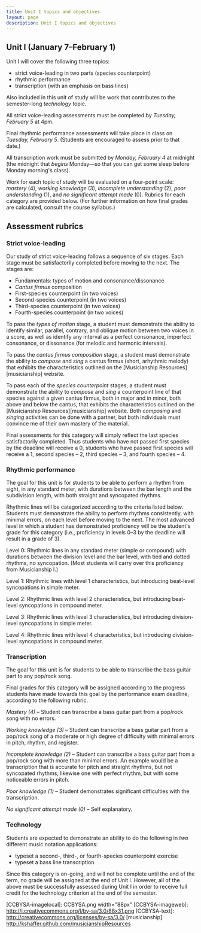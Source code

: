 ```yaml
---
title: Unit I topics and objectives
layout: page
description: Unit I topics and objectives
---
```



## Unit I (January 7–February 1) ##

Unit I will cover the following three topics:

- strict voice-leading in two parts (species counterpoint)  
- rhythmic performance  
- transcription (with an emphasis on bass lines)  

Also included in this unit of study will be work that contributes to the semester-long *technology* topic.

All strict voice-leading assessments must be completed by *Tuesday, February 5* at 4pm.

Final rhythmic performance assessments will take place in class on *Tuesday, February 5*. (Students are encouraged to assess prior to that date.)

All transcription work must be submitted by *Monday, February 4* at midnight (the midnight that *begins* Monday—so that you can get some sleep before Monday morning's class).

Work for each topic of study will be evaluated on a four-point scale: *mastery* (4), *working knowledge* (3), *incomplete understanding* (2), *poor understanding* (1), and *no significant attempt made* (0). Rubrics for each category are provided below. (For further information on how final grades are calculated, consult the course syllabus.)


## Assessment rubrics ##

### Strict voice-leading ###

Our study of strict voice-leading follows a sequence of six stages. Each stage must be satisfactorily completed before moving to the next. The stages are:

- Fundamentals: types of motion and consonance/dissonance  
- *Cantus firmus* composition  
- First-species counterpoint (in two voices)  
- Second-species counterpoint (in two voices)  
- Third-species counterpoint (in two voices)  
- Fourth-species counterpoint (in two voices)

To pass the *types of motion* stage, a student must demonstrate the ability to identify similar, parallel, contrary, and oblique motion between two voices in a score, as well as identify any interval as a perfect consonance, imperfect consonance, or dissonance (for melodic and harmonic intervals).

To pass the *cantus firmus composition* stage, a student must demonstrate the ability to *compose* and *sing* a cantus firmus (short, arhythmic melody) that exhibits the characteristics outlined on the [Musicianship Resources][musicianship] website.

To pass each of the *species counterpoint* stages, a student must demonstrate the ability to *compose* and *sing* a counterpoint line of that species against a given cantus firmus, both in major and in minor, both above and below the cantus, that exhibits the characteristics outlined on the [Musicianship Resources][musicianship] website. Both *composing* and *singing* activities can be done with a partner, but both individuals must convince me of their own mastery of the material.

Final assessments for this category will simply reflect the last species satisfactorily completed. Thus students who have not passed first species by the deadline will receive a 0, students who have passed first species will receive a 1, second species – 2, third species – 3, and fourth species – 4.


### Rhythmic performance ###

The goal for this unit is for students to be able to perform a rhythm from sight, in any standard meter, with durations between the bar length and the subdivision length, with both straight and syncopated rhythms.

Rhythmic lines will be categorized according to the criteria listed below. Students must demonstrate the ability to perform rhythms consistently, with minimal errors, on each level before moving to the next. The most advanced level in which a student has demonstrated proficiency will be the student's grade for this category (i.e., proficiency in levels 0–3 by the deadline will result in a grade of 3).

Level 0: Rhythmic lines in any standard meter (simple or compound) with durations between the division level and the bar level, with tied and dotted rhythms, no syncopation. (Most students will carry over this proficiency from Musicianship I.)

Level 1: Rhythmic lines with level 1 characteristics, but introducing beat-level syncopations in simple meter.

Level 2: Rhythmic lines with level 2 characteristics, but introducing beat-level syncopations in compound meter.

Level 3: Rhythmic lines with level 3 characteristics, but introducing division-level syncopations in simple meter.

Level 4: Rhythmic lines with level 4 characteristics, but introducing division-level syncopations in compound meter.


### Transcription ###

The goal for this unit is for students to be able to transcribe the bass guitar part to any pop/rock song.

Final grades for this category will be assigned according to the progress students have made towards this goal by the performance exam deadline, according to the following rubric.

*Mastery (4)* – Student can transcribe a bass guitar part from a pop/rock song with no errors.

*Working knowledge (3)* – Student can transcribe a bass guitar part from a pop/rock song of a moderate or high degree of difficulty with minimal errors in pitch, rhythm, and register.

*Incomplete knowledge (2)* – Student can transcribe a bass guitar part from a pop/rock song with more than minimal errors. An example would be a transcription that is accurate for pitch and straight rhythms, but not syncopated rhythms; likewise one with perfect rhythm, but with some noticeable errors in pitch.

*Poor knowledge (1)* – Student demonstrates significant difficulties with the transcription.

*No significant attempt made (0)* – Self explanatory.

### Technology ###

Students are expected to demonstrate an ability to do the following in *two* different music notation applications:

- typeset a second-, third-, or fourth-species counterpoint exercise  
- typeset a bass line transcription

Since this category is on-going, and will not be complete until the end of the term, no grade will be assigned at the end of Unit I. However, all of the above must be successfully assessed during Unit I in order to receive full credit for the technology criterion at the end of the semester.


[LC]: http://learningcatalytics.com
[CCBYSA-imagelocal]: CCBYSA.png width="88px"
[CCBYSA-imageweb]: http://i.creativecommons.org/l/by-sa/3.0/88x31.png
[CCBYSA-text]: http://creativecommons.org/licenses/by-sa/3.0/
[musicianship]: http://kshaffer.github.com/musicianshipResources